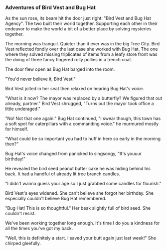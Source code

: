 ### Adventures of Bird Vest and Bug Hat
As the sun rose, its beam hit the door just right: "Bird Vest and Bug Hat Agency". The two built their world together. Supporting each other in their endeavor to make the world a bit of a better place by solving mysteries together.

The morning was tranquil. Quieter than it ever was in the big Tree City. Bird Vest reflected fondly over the last case she worked with Bug Hat. The one where they solved missing triplicates of items from a leafy store front was the doing of three fancy fingered rolly pollies in a trench coat.

The door flew open as Bug Hat barged into the room.

"You'd never believe it, Bird Vest!"

Bird Vest jolted in her seat then relaxed on hearing Bug Hat's voice.

"What is it now? The mayor was replaced by a butterfly? We figured that out already, partner." Bird Vest shrugged, "Turns out the mayor took office a little underaged."

"No! Not that one again." Bug Hat continued, "I swear though, this town has a soft spot for caterpillars with a commanding voice." he murmured mostly for himself.

"What could be so important you had to huff in here so early in the morning then?"

Bug Hat's voice changed from panicked to singsongy, "It's youuur birthday!"

He revealed the bird seed peanut butter cake he was hiding behind his back. It had a handful of already lit tree branch candles. 

"I didn't wanna guess your age so I just grabbed some candles for flourish."

Bird Vest's eyes widened. She can't believe she forgot her birthday. She especially couldn't believe Bug Hat remembered.

"Bug Hat! This is so thoughtful." Her beak slightly full of bird seed. She couldn't resist.

We've been working together long enough. It's time I do you a kindness for all the times you've got my back.

"Well, this is definitely a start. I saved your butt again just last week!" She chirped gleefully.

